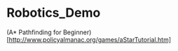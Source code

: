 # Robotics_Demo


(A* Pathfinding for Beginner)[http://www.policyalmanac.org/games/aStarTutorial.htm]
